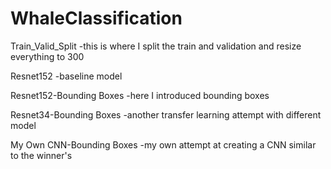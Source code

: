 # WhaleClassification

Train_Valid_Split
-this is where I split the train and validation and resize everything to 300

Resnet152
-baseline model

Resnet152-Bounding Boxes
-here I introduced bounding boxes

Resnet34-Bounding Boxes
-another transfer learning attempt with different model

My Own CNN-Bounding Boxes
-my own attempt at creating a CNN similar to the winner's
